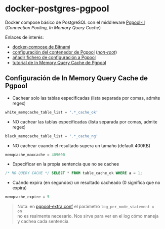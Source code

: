 # docker-postgres-pgpool
Docker compose básico de PostgreSQL con el middleware [Pgpool-II](https://www.pgpool.net/) (_Connection Pooling, In Memory Query Cache_)
 
Enlaces de interés:
- [docker-compose de Bitnami](https://github.com/bitnami/bitnami-docker-pgpool#using-docker-compose)
- [configuración del contenedor de Pgpool](https://github.com/bitnami/bitnami-docker-pgpool#configuration) ([_non-root_](https://docs.bitnami.com/tutorials/work-with-non-root-containers/))
- [añadir fichero de configuración a Pgpool](https://github.com/bitnami/bitnami-docker-pgpool#configuration-file)
- [tutorial de In Memory Query Cache de Pgpool](https://www.pgpool.net/docs/pgpool-II-3.3.7/doc/tutorial-memqcache-en.html#thisis)

## Configuración de In Memory Query Cache de Pgpool
- Cachear solo las tablas especificadas (lista separada por comas, admite regex)  
```SQL
white_memqcache_table_list = '.*_cache_ok'
```
- NO cachear las tablas especificadas (lista separada por comas, admite regex)  
```SQL
black_memqcache_table_list = '.*_cache_ng'
```
- NO cachear cuando el resultado supera un tamaño (default 400KB)  
```SQL
memqcache_maxcache = 409600
```
- Especificar en la propia sentencia que no se cachee  
```SQL
/* NO QUERY CACHE */ SELECT * FROM table_cache_ok WHERE a = 1;
```
- Cuándo expira (en segundos) un resultado cacheado  (0 significa que no expira)  
```SQL
memqcache_expire = 5
```

> Nota: en [pgpool-extra.conf](https://github.com/eloyAM/docker-postgres-pgpool/blob/master/pgpool-extra.conf) el parámetro `log_per_node_statement = on`  
> no es realmente necesario. Nos sirve para ver en el log cómo maneja y cachea cada sentencia.
